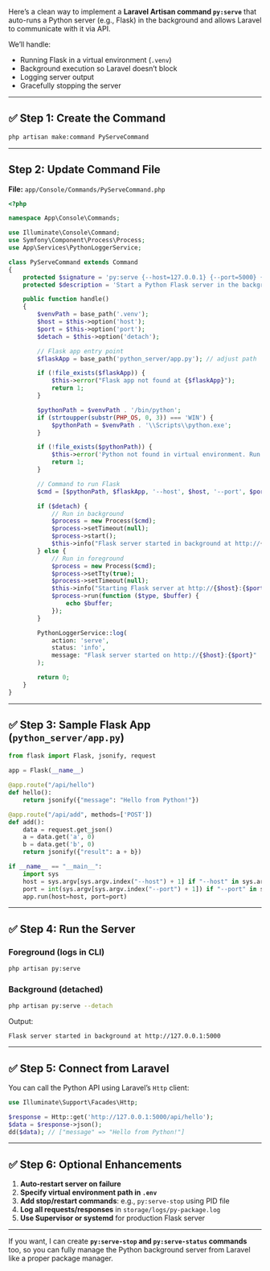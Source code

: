 Here’s a clean way to implement a **Laravel Artisan command `py:serve`** that auto-runs a Python server (e.g., Flask) in the background and allows Laravel to communicate with it via API.

We’ll handle:

* Running Flask in a virtual environment (`.venv`)
* Background execution so Laravel doesn’t block
* Logging server output
* Gracefully stopping the server

---

## ✅ Step 1: Create the Command

```bash
php artisan make:command PyServeCommand
```

---

## Step 2: Update Command File

**File:** `app/Console/Commands/PyServeCommand.php`

```php
<?php

namespace App\Console\Commands;

use Illuminate\Console\Command;
use Symfony\Component\Process\Process;
use App\Services\PythonLoggerService;

class PyServeCommand extends Command
{
    protected $signature = 'py:serve {--host=127.0.0.1} {--port=5000} {--detach : Run in background}';
    protected $description = 'Start a Python Flask server in the background and connect via API';

    public function handle()
    {
        $venvPath = base_path('.venv');
        $host = $this->option('host');
        $port = $this->option('port');
        $detach = $this->option('detach');

        // Flask app entry point
        $flaskApp = base_path('python_server/app.py'); // adjust path

        if (!file_exists($flaskApp)) {
            $this->error("Flask app not found at {$flaskApp}");
            return 1;
        }

        $pythonPath = $venvPath . '/bin/python';
        if (strtoupper(substr(PHP_OS, 0, 3)) === 'WIN') {
            $pythonPath = $venvPath . '\\Scripts\\python.exe';
        }

        if (!file_exists($pythonPath)) {
            $this->error('Python not found in virtual environment. Run `php artisan py:init` first.');
            return 1;
        }

        // Command to run Flask
        $cmd = [$pythonPath, $flaskApp, '--host', $host, '--port', $port];

        if ($detach) {
            // Run in background
            $process = new Process($cmd);
            $process->setTimeout(null);
            $process->start();
            $this->info("Flask server started in background at http://{$host}:{$port}");
        } else {
            // Run in foreground
            $process = new Process($cmd);
            $process->setTty(true);
            $process->setTimeout(null);
            $this->info("Starting Flask server at http://{$host}:{$port} ...");
            $process->run(function ($type, $buffer) {
                echo $buffer;
            });
        }

        PythonLoggerService::log(
            action: 'serve',
            status: 'info',
            message: "Flask server started on http://{$host}:{$port}"
        );

        return 0;
    }
}
```

---

## ✅ Step 3: Sample Flask App (`python_server/app.py`)

```python
from flask import Flask, jsonify, request

app = Flask(__name__)

@app.route("/api/hello")
def hello():
    return jsonify({"message": "Hello from Python!"})

@app.route("/api/add", methods=['POST'])
def add():
    data = request.get_json()
    a = data.get('a', 0)
    b = data.get('b', 0)
    return jsonify({"result": a + b})

if __name__ == "__main__":
    import sys
    host = sys.argv[sys.argv.index("--host") + 1] if "--host" in sys.argv else "127.0.0.1"
    port = int(sys.argv[sys.argv.index("--port") + 1]) if "--port" in sys.argv else 5000
    app.run(host=host, port=port)
```

---

## ✅ Step 4: Run the Server

### Foreground (logs in CLI)

```bash
php artisan py:serve
```

### Background (detached)

```bash
php artisan py:serve --detach
```

Output:

```
Flask server started in background at http://127.0.0.1:5000
```

---

## ✅ Step 5: Connect from Laravel

You can call the Python API using Laravel’s `Http` client:

```php
use Illuminate\Support\Facades\Http;

$response = Http::get('http://127.0.0.1:5000/api/hello');
$data = $response->json();
dd($data); // ["message" => "Hello from Python!"]
```

---

## ✅ Step 6: Optional Enhancements

1. **Auto-restart server on failure**
2. **Specify virtual environment path in `.env`**
3. **Add stop/restart commands**: e.g., `py:serve-stop` using PID file
4. **Log all requests/responses** in `storage/logs/py-package.log`
5. **Use Supervisor or systemd** for production Flask server

---

If you want, I can create **`py:serve-stop` and `py:serve-status` commands** too, so you can fully manage the Python background server from Laravel like a proper package manager.
